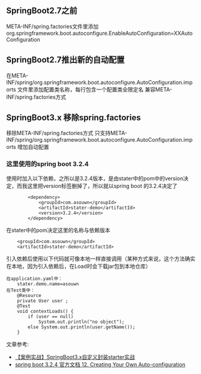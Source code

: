 ## SpringBoot2.7之前
META-INF/spring.factories文件里添加org.springframework.boot.autoconfigure.EnableAutoConfiguration=XXAutoConfiguration
## SpringBoot2.7推出新的自动配置
在META-INF/spring/org.springframework.boot.autoconfigure.AutoConfiguration.imports
文件里添加配置类名称，每行包含一个配置类全限定名
兼容META-INF/spring.factories方式
## SpringBoot3.x 移除spring.factories
移除META-INF/spring.factories方式
只支持META-INF/spring/org.springframework.boot.autoconfigure.AutoConfiguration.imports 增加自动配置

### 这里使用的spring boot 3.2.4

使用时加入以下依赖，之所以是3.2.4版本，是由stater中的pom中的version决定，而我这里把version标签删掉了，所以就以spring boot 的3.2.4决定了
~~~
        <dependency>
            <groupId>com.asouwn</groupId>
            <artifactId>stater-demo</artifactId>
            <version>3.2.4</version>
        </dependency>
~~~
在stater中的pom决定这里的名称与依赖版本
~~~
    <groupId>com.asouwn</groupId>
    <artifactId>stater-demo</artifactId>
~~~
引入依赖后使用以下代码就可像本地一样直接调用（某种方式来说，这个方法确实在本地，因为引入依赖后，在Load时会下载jar包到本地仓库）
~~~
在application.yaml中：
    stater.demo.name=asouwn
在Test类中：
    @Resource
    private User user ;
    @Test
    void contextLoads() {
        if (user == null)
            System.out.println("no object");
        else System.out.println(user.getName());
    }
~~~

文章参考:
- [【案例实战】SpringBoot3.x自定义封装starter实战](https://cloud.tencent.com/developer/article/2292258?shareByChannel=link)
- [spring boot 3.2.4 官方文档 12. Creating Your Own Auto-configuration](https://docs.spring.io/spring-boot/docs/current/reference/html/features.html#features.developing-auto-configuration)